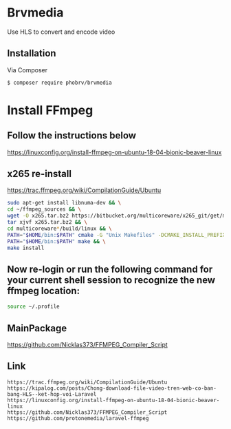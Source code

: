 # Brvmedia

Use HLS to convert and encode video

## Installation

Via Composer

``` bash
$ composer require phobrv/brvmedia
```

# Install FFmpeg

## Follow the instructions below
https://linuxconfig.org/install-ffmpeg-on-ubuntu-18-04-bionic-beaver-linux

## x265 re-install
https://trac.ffmpeg.org/wiki/CompilationGuide/Ubuntu 

```bash
sudo apt-get install libnuma-dev && \
cd ~/ffmpeg_sources && \
wget -O x265.tar.bz2 https://bitbucket.org/multicoreware/x265_git/get/master.tar.bz2 && \
tar xjvf x265.tar.bz2 && \
cd multicoreware*/build/linux && \
PATH="$HOME/bin:$PATH" cmake -G "Unix Makefiles" -DCMAKE_INSTALL_PREFIX="$HOME/ffmpeg_build" -DENABLE_SHARED=off ../../source && \
PATH="$HOME/bin:$PATH" make && \
make install
```

## Now re-login or run the following command for your current shell session to recognize the new ffmpeg location:

```bash
source ~/.profile
```
## MainPackage

https://github.com/Nicklas373/FFMPEG_Compiler_Script
## Link

```
https://trac.ffmpeg.org/wiki/CompilationGuide/Ubuntu
https://kipalog.com/posts/Chong-download-file-video-tren-web-co-ban-bang-HLS--ket-hop-voi-Laravel
https://linuxconfig.org/install-ffmpeg-on-ubuntu-18-04-bionic-beaver-linux
https://github.com/Nicklas373/FFMPEG_Compiler_Script
https://github.com/protonemedia/laravel-ffmpeg 
```

